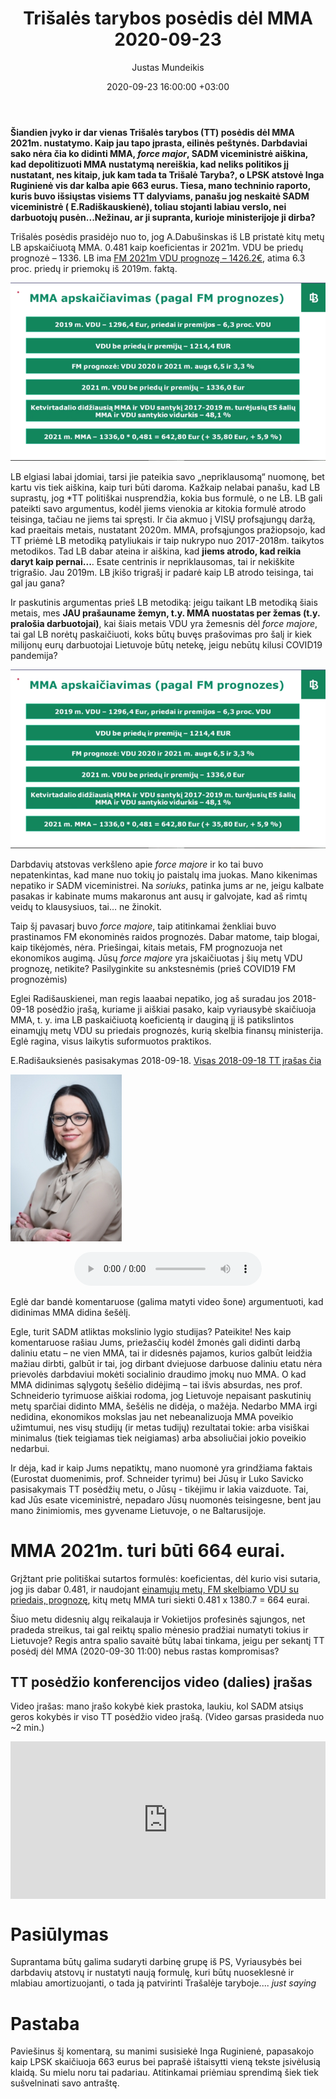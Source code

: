 ﻿---
title: Trišalės tarybos posėdis dėl MMA 2020-09-23
date: 2020-09-23 16:00:00 +03:00
author: Justas Mundeikis
layout: post
comments: true
citation: true
image:  /assets/2020/09/23/TT.png
thumbnail: /assets/2020/09/23/thumb.TT.png
categories:
  - MMA
tags:
  - MMA
  - Trišalė taryba
  - SADM
---
**Šiandien įvyko ir dar vienas Trišalės tarybos (TT) posėdis dėl MMA 2021m. nustatymo. Kaip jau tapo įprasta, eilinės peštynės. Darbdaviai sako nėra čia ko didinti MMA, *force major*, SADM viceministrė aiškina, kad depolitizuoti MMA nustatymą nereiškia, kad neliks politikos jį nustatant, nes kitaip, juk kam tada ta Trišalė Taryba?, o LPSK atstovė Inga Ruginienė vis dar kalba apie 663 eurus. Tiesa, mano techninio raporto, kuris buvo išsiųstas visiems TT dalyviams, panašu jog neskaitė SADM viceministrė ( E.Radiškauskienė), toliau stojanti labiau verslo, nei darbuotojų pusėn...Nežinau, ar ji supranta, kurioje ministerijoje ji dirba?**<!--more-->

Trišalės posėdis prasidėjo nuo to, jog A.Dabušinskas iš LB pristatė kitų metų LB apskaičiuotą MMA. 0.481 kaip koeficientas ir 2021m. VDU be priedų prognozė – 1336. LB ima [FM 2021m VDU prognozę – 1426.2€](https://finmin.lrv.lt/lt/aktualus-valstybes-finansu-duomenys/ekonomines-raidos-scenarijus), atima 6.3 proc. priedų ir priemokų iš 2019m. faktą.

![](/assets/2020/09/23/LB.png)

LB elgiasi labai įdomiai, tarsi jie pateikia savo „nepriklausomą“ nuomonę, bet kartu vis tiek aiškina, kaip turi būti daroma. Kažkaip nelabai panašu, kad LB suprastų, jog *TT politiškai nusprendžia, kokia bus formulė, o ne LB. LB gali pateikti savo argumentus, kodėl jiems vienokia ar kitokia formulė atrodo teisinga, tačiau ne jiems tai spręsti. Ir čia akmuo į VISŲ profsąjungų daržą, kad praeitais metais, nustatant 2020m. MMA, profsąjungos pražiopsojo, kad TT priėmė LB metodiką patyliukais ir taip nukrypo nuo 2017-2018m. taikytos metodikos. Tad LB dabar ateina ir aiškina, kad **jiems atrodo, kad reikia daryt kaip pernai...**. Esate centrinis ir nepriklausomas, tai ir nekiškite trigrašio. Jau 2019m. LB įkišo trigrašį ir padarė kaip LB atrodo teisinga, tai gal jau gana?

Ir paskutinis argumentas prieš LB metodiką: jeigu taikant LB metodiką šiais metais, mes **JAU prašauname žemyn, t.y. MMA nuostatas per žemas (t.y. pralošia darbuotojai)**, kai šiais metais VDU yra žemesnis dėl *force majore*, tai gal LB norėtų paskaičiuoti, koks būtų buvęs prašovimas pro šalį ir kiek milijonų eurų darbuotojai Lietuvoje būtų netekę, jeigu nebūtų kilusi COVID19 pandemija?

![](/assets/2020/09/23/LB.png)

Darbdavių atstovas verkšleno apie *force majore* ir ko tai buvo nepatenkintas, kad mane nuo tokių jo paistalų ima juokas. Mano kikenimas nepatiko ir SADM viceministrei. Na *soriuks*, patinka jums ar ne, jeigu kalbate pasakas ir kabinate mums makaronus ant ausų ir galvojate, kad aš rimtų veidų to klausysiuos, tai… ne žinokit.

Taip šį pavasarį buvo *force majore*, taip atitinkamai ženkliai buvo prastinamos FM ekonominės raidos prognozės. Dabar matome, taip blogai, kaip tikėjomės, nėra. Priešingai, kitais metais, FM prognozuoja net ekonomikos augimą.  Jūsų *force majore* yra įskaičiuotas į šių metų VDU prognozę, netikite? Pasilyginkite su ankstesnėmis (prieš COVID19 FM prognozėmis)

Eglei Radišauskienei, man regis laaabai nepatiko, jog aš suradau jos 2018-09-18 posėdžio įrašą, kuriame ji aiškiai pasako, kaip vyriausybė skaičiuoja MMA, t. y. ima LB paskaičiuotą koeficientą ir dauginą jį iš patikslintos einamųjų metų VDU su priedais prognozės, kurią skelbia finansų ministerija. Eglė ragina, visus laikytis suformuotos praktikos.

E.Radišauksienės pasisakymas 2018-09-18. [Visas 2018-09-18 TT įrašas čia](https://www.youtube.com/watch?v=UkaerLqbSp0)

![](/assets/2020/09/23/radi.jpeg)

<center>
<audio controls>
  <source src="/assets/2020/09/23/e_rad_išaikinimas_del_mma.mp3" type="audio/mpeg">
</audio>
</center>

Eglė dar bandė komentaruose (galima matyti video šone) argumentuoti, kad didinimas MMA didina šešėlį.

Egle, turit SADM atliktas mokslinio lygio studijas? Pateikite! Nes kaip komentaruose rašiau Jums, priežasčių kodėl žmonės gali didinti darbą daliniu etatu – ne vien MMA, tai ir didesnės pajamos, kurios galbūt leidžia mažiau dirbti, galbūt ir tai, jog dirbant dviejuose darbuose daliniu etatu nėra prievolės darbdaviui mokėti socialinio draudimo įmokų nuo MMA.
O kad MMA didinimas sąlygotų šešėlio didėjimą – tai išvis absurdas, nes prof. Schneiderio tyrimuose aiškiai rodoma, jog Lietuvoje nepaisant paskutinių metų sparčiai didinto MMA, šešėlis ne didėja, o mažėja. Nedarbo MMA irgi nedidina, ekonomikos mokslas jau net nebeanalizuoja MMA poveikio užimtumui, nes visų studijų (ir metas tudijų) rezultatai tokie: arba visiškai minimalus (tiek teigiamas tiek neigiamas) arba absoliučiai jokio poveikio nedarbui.

Ir dėja, kad ir kaip Jums nepatiktų, mano nuomonė yra grindžiama faktais (Eurostat duomenimis, prof. Schneider tyrimu) bei Jūsų ir Luko Savicko pasisakymais TT posėdžių metu, o Jūsų - tikėjimu ir lakia vaizduote. Tai, kad Jūs esate viceministrė, nepadaro Jūsų nuomonės teisingesne, bent jau mano žinimiomis, mes gyvename Lietuvoje, o ne Baltarusijoje.

# MMA 2021m. turi būti 664 eurai.

Grįžtant prie politiškai sutartos formulės: koeficientas, dėl kurio visi sutaria, jog jis dabar 0.481, ir naudojant [einamųjų metų, FM skelbiamo VDU su priedais, prognozę](https://finmin.lrv.lt/lt/aktualus-valstybes-finansu-duomenys/ekonomines-raidos-scenarijus), kitų metų MMA turi siekti 0.481 x 1380.7 = 664 eurai.

Šiuo metu didesnių algų reikalauja ir Vokietijos profesinės sąjungos, net pradeda streikus, tai gal reiktų spalio mėnesio pradžiai numatyti tokius ir Lietuvoje? Regis antra spalio savaitė būtų labai tinkama, jeigu per sekantį TT posėdį dėl MMA (2020-09-30 11:00) nebus rastas kompromisas?

## TT posėdžio konferencijos video (dalies) įrašas

Video įrašas: mano įrašo kokybė kiek prastoka, laukiu, kol SADM atsiųs geros kokybės ir viso TT posėdžio video įrašą. (Video garsas prasideda nuo ~2 min.)

<div style="position: relative; overflow: hidden; padding-top: 50%;"><iframe style="position: absolute; top: 0;left: 0; width: 100%; height: 100%;border: 0;" src="https://www.youtube.com/embed/qW3Ytmma56Y" frameborder='0' scrolling='no' allowfullscreen></iframe></div>

# Pasiūlymas

Suprantama būtų galima sudaryti darbinę grupę iš PS, Vyriausybės bei darbdavių atstovų ir nustatyti naują formulę, kuri būtų nuoseklesnė ir mlabiau amortizuojanti, o tada ją patvirinti Trašalėje taryboje.... *just saying*

# Pastaba

Paviešinus šį komentarą, su manimi susisiekė Inga Ruginienė, papasakojo kaip LPSK skaičiuoja 663 eurus bei paprašė ištaisytti vieną tekste įsivėlusią klaidą. Su mielu noru tai padariau. Atitinkamai priėmiau sprendimą šiek tiek sušvelninati savo antraštę.
